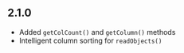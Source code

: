 ## 2.1.0
- Added `getColCount()` and `getColumn()` methods
- Intelligent column sorting for `readObjects()`